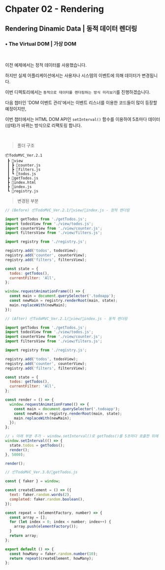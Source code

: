 # Chpater 02 - Rendering

## Rendering Dinamic Data | 동적 데이터 렌더링

### • The Virtual DOM | 가상 DOM

<br />

이전 예제에서는 정적 데이터를 사용했습니다.

하지만 실제 어플리케이션에서는 사용자나 시스템의 이벤트에 의해 데이터가 변경됩니다.

이번 디렉토리에서는 `동적으로 데이터를 렌더링하는 방식 미리보기`를 진행하겠습니다.

다음 챕터인 'DOM 이벤트 관리'에서는 이벤트 리스너를 이용한 코드들이 많이 등장할 예정이지만,

이번 챕터에서는 HTML DOM API인 `setInterval()` 함수를 이용하여 5초마다 데이터(상태)가 바뀌는 방식으로 리팩토링 합니다.

<br/>

> 폴더 구조

```
📦TodoMVC_Ver.2.1
 ┣ 📂view
 ┃ ┣ 📜counter.js
 ┃ ┣ 📜filters.js
 ┃ ┗ 📜todos.js
 ┣ 📜getTodos.js
 ┣ 📜index.html
 ┣ 📜index.js
 ┗ 📜registry.js
```

> 변경된 부분

```js
// (Before) 📦TodoMVC_Ver.2.1/📂view/📜index.js - 정적 렌더링

import getTodos from './getTodos.js';
import todosView from './view/todos.js';
import counterView from './view/counter.js';
import filtersView from './view/filters.js';

import registry from './registry.js';

registry.add('todos', todosView);
registry.add('counter', counterView);
registry.add('filters', filtersView);

const state = {
  todos: getTodos(),
  currentFilter: 'All',
};

window.requestAnimationFrame(() => {
  const main = document.querySelector('.todoapp');
  const newMain = registry.renderRoot(main, state);
  main.replaceWith(newMain);
});
```

```js
// (After) 📦TodoMVC_Ver.2.1/📂view/📜index.js - 동적 렌더링

import getTodos from './getTodos.js';
import todosView from './view/todos.js';
import counterView from './view/counter.js';
import filtersView from './view/filters.js';

import registry from './registry.js';

registry.add('todos', todosView);
registry.add('counter', counterView);
registry.add('filters', filtersView);

const state = {
  todos: getTodos(),
  currentFilter: 'All',
};

const render = () => {
  window.requestAnimationFrame(() => {
    const main = document.querySelector('.todoapp');
    const newMain = registry.renderRoot(main, state);
    main.replaceWith(newMain);
  });
};

// ↓ 아래 부분 추가 - window.setInterval()로 getTodos()를 5초마다 호출한 뒤에 render() 호출.
window.setInterval(() => {
  state.todos = getTodos();
  render();
}, 5000);

render();
```

```js
// 📦TodoMVC_Ver.3.0/📜getTodos.js

const { faker } = window;

const createElement = () => ({
  text: faker.random.words(2),
  completed: faker.random.boolean(),
});

const repeat = (elementFactory, number) => {
  const array = [];
  for (let index = 0; index < number; index++) {
    array.push(elementFactory());
  }
  return array;
};

export default () => {
  const howMany = faker.random.number(10);
  return repeat(createElement, howMany);
};
```
